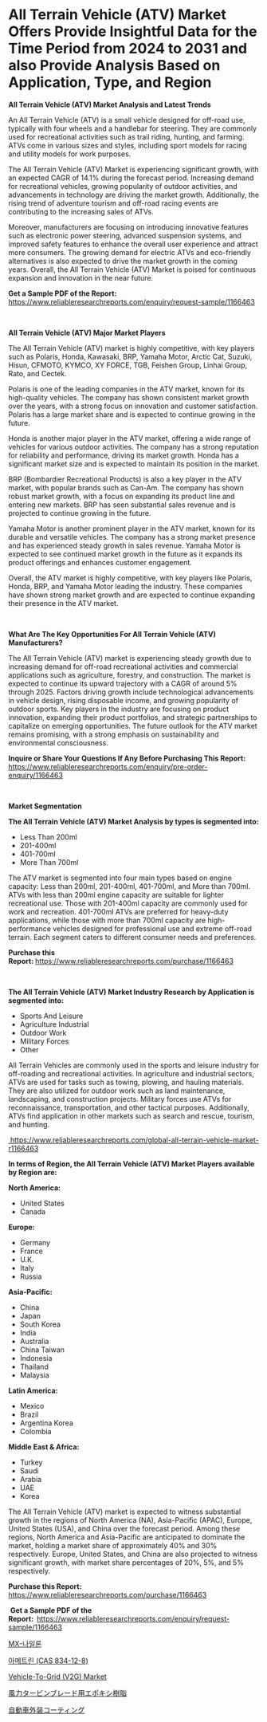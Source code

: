 <p><h1>All Terrain Vehicle (ATV) Market Offers Provide Insightful Data for the Time Period from 2024 to 2031 and also Provide Analysis Based on Application, Type, and Region</h1></p><p><strong>All Terrain Vehicle (ATV) Market Analysis and Latest Trends</strong></p>
<p><p>An All Terrain Vehicle (ATV) is a small vehicle designed for off-road use, typically with four wheels and a handlebar for steering. They are commonly used for recreational activities such as trail riding, hunting, and farming. ATVs come in various sizes and styles, including sport models for racing and utility models for work purposes.</p><p>The All Terrain Vehicle (ATV) Market is experiencing significant growth, with an expected CAGR of 14.1% during the forecast period. Increasing demand for recreational vehicles, growing popularity of outdoor activities, and advancements in technology are driving the market growth. Additionally, the rising trend of adventure tourism and off-road racing events are contributing to the increasing sales of ATVs.</p><p>Moreover, manufacturers are focusing on introducing innovative features such as electronic power steering, advanced suspension systems, and improved safety features to enhance the overall user experience and attract more consumers. The growing demand for electric ATVs and eco-friendly alternatives is also expected to drive the market growth in the coming years. Overall, the All Terrain Vehicle (ATV) Market is poised for continuous expansion and innovation in the near future.</p></p>
<p><strong>Get a Sample PDF of the Report:&nbsp;</strong> <a href="https://www.reliableresearchreports.com/enquiry/request-sample/1166463">https://www.reliableresearchreports.com/enquiry/request-sample/1166463</a></p>
<p>&nbsp;</p>
<p><strong>All Terrain Vehicle (ATV) Major Market Players</strong></p>
<p><p>The All Terrain Vehicle (ATV) market is highly competitive, with key players such as Polaris, Honda, Kawasaki, BRP, Yamaha Motor, Arctic Cat, Suzuki, Hisun, CFMOTO, KYMCO, XY FORCE, TGB, Feishen Group, Linhai Group, Rato, and Cectek.</p><p>Polaris is one of the leading companies in the ATV market, known for its high-quality vehicles. The company has shown consistent market growth over the years, with a strong focus on innovation and customer satisfaction. Polaris has a large market share and is expected to continue growing in the future.</p><p>Honda is another major player in the ATV market, offering a wide range of vehicles for various outdoor activities. The company has a strong reputation for reliability and performance, driving its market growth. Honda has a significant market size and is expected to maintain its position in the market.</p><p>BRP (Bombardier Recreational Products) is also a key player in the ATV market, with popular brands such as Can-Am. The company has shown robust market growth, with a focus on expanding its product line and entering new markets. BRP has seen substantial sales revenue and is projected to continue growing in the future.</p><p>Yamaha Motor is another prominent player in the ATV market, known for its durable and versatile vehicles. The company has a strong market presence and has experienced steady growth in sales revenue. Yamaha Motor is expected to see continued market growth in the future as it expands its product offerings and enhances customer engagement.</p><p>Overall, the ATV market is highly competitive, with key players like Polaris, Honda, BRP, and Yamaha Motor leading the industry. These companies have shown strong market growth and are expected to continue expanding their presence in the ATV market.</p></p>
<p>&nbsp;</p>
<p><strong>What Are The Key Opportunities For All Terrain Vehicle (ATV) Manufacturers?</strong></p>
<p><p>The All Terrain Vehicle (ATV) market is experiencing steady growth due to increasing demand for off-road recreational activities and commercial applications such as agriculture, forestry, and construction. The market is expected to continue its upward trajectory with a CAGR of around 5% through 2025. Factors driving growth include technological advancements in vehicle design, rising disposable income, and growing popularity of outdoor sports. Key players in the industry are focusing on product innovation, expanding their product portfolios, and strategic partnerships to capitalize on emerging opportunities. The future outlook for the ATV market remains promising, with a strong emphasis on sustainability and environmental consciousness.</p></p>
<p><strong>Inquire or Share Your Questions If Any Before Purchasing This Report:</strong> <a href="https://www.reliableresearchreports.com/enquiry/pre-order-enquiry/1166463">https://www.reliableresearchreports.com/enquiry/pre-order-enquiry/1166463</a></p>
<p>&nbsp;</p>
<p><strong>Market Segmentation</strong></p>
<p><strong>The All Terrain Vehicle (ATV) Market Analysis by types is segmented into:</strong></p>
<p><ul><li>Less Than 200ml</li><li>201-400ml</li><li>401-700ml</li><li>More Than 700ml</li></ul></p>
<p><p>The ATV market is segmented into four main types based on engine capacity: Less than 200ml, 201-400ml, 401-700ml, and More than 700ml. ATVs with less than 200ml engine capacity are suitable for lighter recreational use. Those with 201-400ml capacity are commonly used for work and recreation. 401-700ml ATVs are preferred for heavy-duty applications, while those with more than 700ml capacity are high-performance vehicles designed for professional use and extreme off-road terrain. Each segment caters to different consumer needs and preferences.</p></p>
<p><strong>Purchase this Report:&nbsp;</strong><a href="https://www.reliableresearchreports.com/purchase/1166463">https://www.reliableresearchreports.com/purchase/1166463</a></p>
<p>&nbsp;</p>
<p><strong>The All Terrain Vehicle (ATV) Market Industry Research by Application is segmented into:</strong></p>
<p><ul><li>Sports And Leisure</li><li>Agriculture Industrial</li><li>Outdoor Work</li><li>Military Forces</li><li>Other</li></ul></p>
<p><p>All Terrain Vehicles are commonly used in the sports and leisure industry for off-roading and recreational activities. In agriculture and industrial sectors, ATVs are used for tasks such as towing, plowing, and hauling materials. They are also utilized for outdoor work such as land maintenance, landscaping, and construction projects. Military forces use ATVs for reconnaissance, transportation, and other tactical purposes. Additionally, ATVs find application in other markets such as search and rescue, tourism, and hunting.</p></p>
<p><a href="https://www.reliableresearchreports.com/global-all-terrain-vehicle-market-r1166463">&nbsp;https://www.reliableresearchreports.com/global-all-terrain-vehicle-market-r1166463</a></p>
<p><strong>In terms of Region, the All Terrain Vehicle (ATV) Market Players available by Region are:</strong></p>
<p>
    <p> <strong> North America: </strong>
        <ul>
            <li>United States</li>
            <li>Canada</li>
        </ul>
        </p> 
    <p> <strong> Europe: </strong>
        <ul>
            <li>Germany</li>
            <li>France</li>
            <li>U.K.</li>
            <li>Italy</li>
            <li>Russia</li>
        </ul>
        </p> 
    <p> <strong> Asia-Pacific: </strong>
        <ul>
            <li>China</li>
            <li>Japan</li>
            <li>South Korea</li>
            <li>India</li>
            <li>Australia</li>
            <li>China Taiwan</li>
            <li>Indonesia</li>
            <li>Thailand</li>
            <li>Malaysia</li>
        </ul>
        </p> 
    <p> <strong> Latin America: </strong>
        <ul>
            <li>Mexico</li>
            <li>Brazil</li>
            <li>Argentina Korea</li>
            <li>Colombia</li>
        </ul>
        </p> 
    <p> <strong> Middle East & Africa: </strong>
        <ul>
            <li>Turkey</li>
            <li>Saudi</li>
            <li>Arabia</li>
            <li>UAE</li>
            <li>Korea</li>
        </ul>
    </p>
    </p>
<p><p>The All Terrain Vehicle (ATV) market is expected to witness substantial growth in the regions of North America (NA), Asia-Pacific (APAC), Europe, United States (USA), and China over the forecast period. Among these regions, North America and Asia-Pacific are anticipated to dominate the market, holding a market share of approximately 40% and 30% respectively. Europe, United States, and China are also projected to witness significant growth, with market share percentages of 20%, 5%, and 5% respectively.</p></p>
<p><strong>Purchase this Report: </strong><a href="https://www.reliableresearchreports.com/purchase/1166463">https://www.reliableresearchreports.com/purchase/1166463</a></p>
<p>&nbsp;<strong>Get a Sample PDF of the Report:&nbsp;&nbsp;</strong><a href="https://www.reliableresearchreports.com/enquiry/request-sample/1166463">https://www.reliableresearchreports.com/enquiry/request-sample/1166463</a></p>
<p><strong></strong></p>
<p><p><a href="https://github.com/aqmalbtr/Market-Research-Report-List-1/blob/main/311088590839.md">MX-나일론</a></p><p><a href="https://github.com/regina00882/Market-Research-Report-List-1/blob/main/503614490840.md">아메트린 (CAS 834-12-8)</a></p><p><a href="https://github.com/mabutironaldo/Market-Research-Report-List-4/blob/main/vehicle-to-grid-v2g-market.md">Vehicle-To-Grid (V2G) Market</a></p><p><a href="https://github.com/SarahFahey88/Market-Research-Report-List-1/blob/main/953785799460.md">風力タービンブレード用エポキシ樹脂</a></p><p><a href="https://github.com/mares423/Market-Research-Report-List-1/blob/main/115951099464.md">自動車外装コーティング</a></p></p>